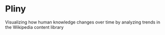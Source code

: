 # Pliny
Visualizing how human knowledge changes over time by analyzing trends in the Wikipedia content library

